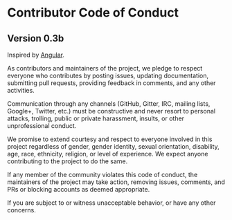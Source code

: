 # Contributor Code of Conduct
## Version 0.3b
Inspired by [Angular](https://github.com/angular/angular/blob/22b96b96902e1a42ee8c5e807720424abad3082a/CODE_OF_CONDUCT.md).

As contributors and maintainers of the project, we pledge to respect everyone who contributes by posting issues, updating documentation, submitting pull requests, providing feedback in comments, and any other activities.

Communication through any channels (GitHub, Gitter, IRC, mailing lists, Google+, Twitter, etc.) must be constructive and never resort to personal attacks, trolling, public or private harassment, insults, or other unprofessional conduct.

We promise to extend courtesy and respect to everyone involved in this project regardless of gender, gender identity, sexual orientation, disability, age, race, ethnicity, religion, or level of experience. We expect anyone contributing to the project to do the same.

If any member of the community violates this code of conduct, the maintainers of the project may take action, removing issues, comments, and PRs or blocking accounts as deemed appropriate.

If you are subject to or witness unacceptable behavior, or have any other concerns.
